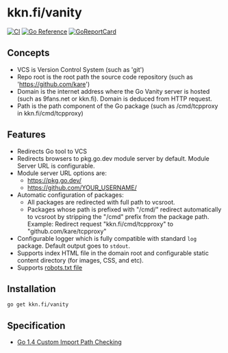 # kkn.fi/vanity
[![CI](https://github.com/kare/vanity/workflows/CI/badge.svg)](https://github.com/kare/vanity/actions?query=workflow%3ACI)
[![Go Reference](https://pkg.go.dev/badge/kkn.fi/vanity.svg)](https://pkg.go.dev/kkn.fi/vanity)
[![GoReportCard](https://goreportcard.com/badge/kkn.fi/vanity)](https://goreportcard.com/report/kkn.fi/vanity)
    

## Concepts
- VCS is Version Control System (such as 'git')
- Repo root is the root path the source code repository (such as 'https://github.com/kare')
- Domain is the internet address where the Go Vanity server is hosted (such as
  9fans.net or kkn.fi). Domain is deduced from HTTP request.
- Path is the path component of the Go package (such as /cmd/tcpproxy in
  kkn.fi/cmd/tcpproxy)

## Features
- Redirects Go tool to VCS
- Redirects browsers to pkg.go.dev module server by default. Module Server URL is configurable.
- Module server URL options are:
	- https://pkg.go.dev/
	- https://github.com/YOUR_USERNAME/
- Automatic configuration of packages:
	- All packages are redirected with full path to vcsroot.
	- Packages whose path is prefixed with "/cmd/" redirect automatically to
	  vcsroot by stripping the "/cmd" prefix from the package path.
	  Example: Redirect request "kkn.fi/cmd/tcpproxy" to "github.com/kare/tcpproxy"
- Configurable logger which is fully compatible with standard `log` package. Default output goes to `stdout`.
- Supports index HTML file in the domain root and configurable static content directory (for images, CSS, and etc). 
- Supports [robots.txt file](https://www.robotstxt.org)

## Installation
```
go get kkn.fi/vanity
```

## Specification
- [Go 1.4 Custom Import Path Checking](https://docs.google.com/document/d/1jVFkZTcYbNLaTxXD9OcGfn7vYv5hWtPx9--lTx1gPMs/edit)
